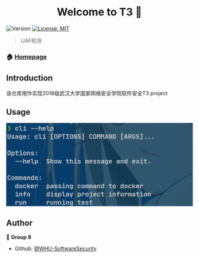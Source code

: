 <h1 align="center">Welcome to T3 👋</h1>
<p>
  <img alt="Version" src="https://img.shields.io/badge/version-0.1-blue.svg?cacheSeconds=2592000" />
  <a href="#" target="_blank">
    <img alt="License: MIT" src="https://img.shields.io/badge/License-MIT-yellow.svg" />
  </a>
</p>



> UAF检测

### 🏠 [Homepage](https://github.com/WHU-SoftwareSecurity/final)

## Introduction

该仓库用作实现2018级武汉大学国家网络安全学院软件安全T3 project

## Usage

![image-20201231093223627](readme.assets/image-20201231093223627.png)

## Author

👤 **Group 8**

* Github: [@WHU-SoftwareSecurity ](https://github.com/WHU-SoftwareSecurity )
